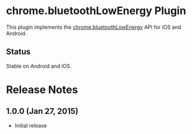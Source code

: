 # chrome.bluetoothLowEnergy Plugin

This plugin implements the [chrome.bluetoothLowEnergy](https://developer.chrome.com/apps/bluetoothLowEnergy) API for iOS and Android.

## Status

Stable on Android and iOS.

# Release Notes

## 1.0.0 (Jan 27, 2015)
* Initial release
